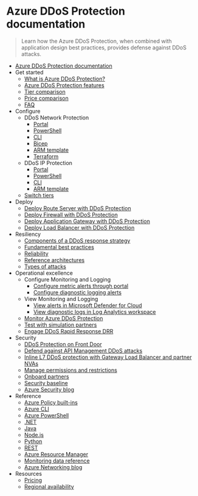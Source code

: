 # Azure DDoS Protection documentation
> Learn how the Azure DDoS Protection, when combined with application design best practices, provides defense against DDoS attacks.
  - [Azure DDoS Protection documentation](https://learn.microsoft.com/en-us/azure/ddos-protection/)
  - Get started
    - [What is Azure DDoS Protection?](https://learn.microsoft.com/en-us/azure/ddos-protection/ddos-protection-overview)
    - [Azure DDoS Protection features](https://learn.microsoft.com/en-us/azure/ddos-protection/ddos-protection-features)
    - [Tier comparison](https://learn.microsoft.com/en-us/azure/ddos-protection/ddos-protection-sku-comparison)
    - [Price comparison](https://learn.microsoft.com/en-us/azure/ddos-protection/ddos-pricing-guide)
    - [FAQ](https://learn.microsoft.com/en-us/azure/ddos-protection/ddos-faq.yml)
  - Configure
    - DDoS Network Protection
      - [Portal](https://learn.microsoft.com/en-us/azure/ddos-protection/manage-ddos-protection)
      - [PowerShell](https://learn.microsoft.com/en-us/azure/ddos-protection/manage-ddos-protection-powershell)
      - [CLI](https://learn.microsoft.com/en-us/azure/ddos-protection/manage-ddos-protection-cli)
      - [Bicep](https://learn.microsoft.com/en-us/azure/ddos-protection/manage-ddos-protection-bicep)
      - [ARM template](https://learn.microsoft.com/en-us/azure/ddos-protection/manage-ddos-protection-template)
      - [Terraform](https://learn.microsoft.com/en-us/azure/ddos-protection/manage-ddos-protection-terraform)
    - DDoS IP Protection
      - [Portal](https://learn.microsoft.com/en-us/azure/ddos-protection/manage-ddos-ip-protection-portal)
      - [PowerShell](https://learn.microsoft.com/en-us/azure/ddos-protection/manage-ddos-protection-powershell-ip)
      - [CLI](https://learn.microsoft.com/en-us/azure/ddos-protection/manage-ddos-ip-protection-cli)
      - [ARM template](https://learn.microsoft.com/en-us/azure/ddos-protection/manage-ddos-ip-protection-template)
    - [Switch tiers](https://learn.microsoft.com/en-us/azure/ddos-protection/ddos-switch-ddos-protection-tier)
  - Deploy
    - [Deploy Route Server with DDoS Protection](https://learn.microsoft.com/en-us/azure/route-server/tutorial-protect-route-server-ddos?toc=/azure/ddos-protection/TOC.json)
    - [Deploy Firewall with DDoS Protection](https://learn.microsoft.com/en-us/azure/firewall/tutorial-protect-firewall-ddos?toc=/azure/ddos-protection/TOC.json)
    - [Deploy Application Gateway with DDoS Protection](https://learn.microsoft.com/en-us/azure/application-gateway/tutorial-protect-application-gateway-ddos?toc=/azure/ddos-protection/TOC.json)
    - [Deploy Load Balancer with DDoS Protection](https://learn.microsoft.com/en-us/azure/load-balancer/tutorial-protect-load-balancer-ddos?toc=/azure/ddos-protection/TOC.json)
  - Resiliency
    - [Components of a DDoS response strategy](https://learn.microsoft.com/en-us/azure/ddos-protection/ddos-response-strategy)
    - [Fundamental best practices](https://learn.microsoft.com/en-us/azure/ddos-protection/fundamental-best-practices)
    - [Reliability](https://learn.microsoft.com/en-us/azure/reliability/reliability-ddos?toc=/azure/ddos-protection/TOC.json)
    - [Reference architectures](https://learn.microsoft.com/en-us/azure/ddos-protection/ddos-protection-reference-architectures)
    - [Types of attacks](https://learn.microsoft.com/en-us/azure/ddos-protection/types-of-attacks)
  - Operational excellence
    - Configure Monitoring and Logging
      - [Configure metric alerts through portal](https://learn.microsoft.com/en-us/azure/ddos-protection/alerts)
      - [Configure diagnostic logging alerts](https://learn.microsoft.com/en-us/azure/ddos-protection/ddos-diagnostic-alert-templates)
    - View Monitoring and Logging
      - [View alerts in Microsoft Defender for Cloud](https://learn.microsoft.com/en-us/azure/ddos-protection/ddos-view-alerts-defender-for-cloud)
      - [View diagnostic logs in Log Analytics workspace](https://learn.microsoft.com/en-us/azure/ddos-protection/ddos-view-diagnostic-logs)
    - [Monitor Azure DDoS Protection](https://learn.microsoft.com/en-us/azure/ddos-protection/monitor-ddos-protection)
    - [Test with simulation partners](https://learn.microsoft.com/en-us/azure/ddos-protection/test-through-simulations)
    - [Engage DDoS Rapid Response DRR](https://learn.microsoft.com/en-us/azure/ddos-protection/ddos-rapid-response)
  - Security
    - [DDoS Protection on Front Door](https://learn.microsoft.com/en-us/azure/frontdoor/front-door-ddos?toc=/azure/ddos-protection/TOC.json)
    - [Defend against API Management DDoS attacks](https://learn.microsoft.com/en-us/azure/api-management/protect-with-ddos-protection?toc=/azure/ddos-protection/TOC.json)
    - [Inline L7 DDoS protection with Gateway Load Balancer and partner NVAs](https://learn.microsoft.com/en-us/azure/ddos-protection/inline-protection-glb)
    - [Manage permissions and restrictions](https://learn.microsoft.com/en-us/azure/ddos-protection/manage-permissions)
    - [Onboard partners](https://learn.microsoft.com/en-us/azure/ddos-protection/ddos-protection-partner-onboarding)
    - [Security baseline](https://learn.microsoft.com/security/benchmark/azure/baselines/azure-ddos-protection-security-baseline?toc=%2fazure%2fddos-protection%2ftoc.json?toc=/azure/ddos-protection/TOC.json)
    - [Azure Security blog](https://techcommunity.microsoft.com/category/azure-network-security/blog/azurenetworksecurityblog)
  - Reference
    - [Azure Policy built-ins](https://learn.microsoft.com/en-us/azure/ddos-protection/policy-reference)
    - [Azure CLI](https://learn.microsoft.com/cli/azure/network/ddos-protection)
    - [Azure PowerShell](https://learn.microsoft.com/powershell/module/Az.Network/New-AzDdosProtectionPlan)
    - [.NET](https://learn.microsoft.com/dotnet/api/)
    - [Java](https://learn.microsoft.com/java/api/)
    - [Node.js](https://azure.microsoft.com/develop/nodejs/)
    - [Python](https://azure.microsoft.com/develop/python/)
    - [REST](https://learn.microsoft.com/rest/api/virtualnetwork/ddosprotectionplans)
    - [Azure Resource Manager](https://learn.microsoft.com/en-us/azure/azure-resource-manager/management/overview)
    - [Monitoring data reference](https://learn.microsoft.com/en-us/azure/ddos-protection/monitor-ddos-protection-reference)
    - [Azure Networking blog](https://techcommunity.microsoft.com/category/azure/blog/azurenetworkingblog)
  - Resources
    - [Pricing](https://azure.microsoft.com/pricing/details/ddos-protection/)
    - [Regional availability](https://azure.microsoft.com/global-infrastructure/services/?products=ddos-protection)
